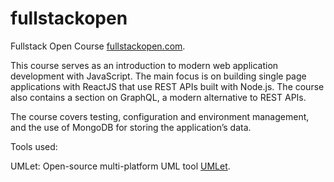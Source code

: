 # fullstackopen
Fullstack Open Course [fullstackopen.com](https://fullstackopen.com/en/).

This course serves as an introduction to modern web application development with JavaScript. The main focus is on building single page applications with ReactJS that use REST APIs built with Node.js. The course also contains a section on GraphQL, a modern alternative to REST APIs.

The course covers testing, configuration and environment management, and the use of MongoDB for storing the application’s data.

Tools used:

UMLet: Open-source multi-platform UML tool [UMLet](https://github.com/umlet/umlet).
